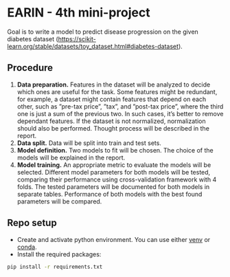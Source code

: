 # EARIN - 4th mini-project

Goal is to write a model to predict disease progression on the given diabetes dataset (https://scikit-learn.org/stable/datasets/toy_dataset.html#diabetes-dataset).

## Procedure
1. **Data preparation.** Features in the dataset will be analyzed to decide which ones are useful for the task. Some features might be redundant, for example, a dataset might contain features that depend on each other, such as ”pre-tax price”, ”tax”, and ”post-tax price”, where the third one is just a sum of the previous two. In such cases, it’s better to remove dependant features. If the dataset is not normalized, normalization should also be performed. Thought process will be described in the report.
2. **Data split.** Data will be split into train and test sets.
3. **Model definition.** Two models to fit will be chosen. The choice of the models will be explained in the report.
4. **Model training.** An appropriate metric to evaluate the models will be selected. Different model parameters for both models will be tested, comparing their performance using cross-validation framework with 4 folds. The tested parameters will be documented for both models in separate tables. Performance of both models with the best found parameters will be compared.

## Repo setup

* Create and activate python environment. You can use either [venv](https://docs.python.org/3/library/venv.html)
  or [conda](https://conda.io/projects/conda/en/latest/user-guide/tasks/manage-environments.html#activating-an-environment).
* Install the required packages:

```bash
pip install -r requirements.txt
```
